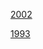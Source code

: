 [2002](https://github.com/alexeev-prog/zalupkov/blob/main/files/IP-Telefoniya_zalupkov-2002_ru_saransk.pdf)

[1993](https://github.com/alexeev-prog/zalupkov/blob/main/files/ip_telefoniya_1993_zalupkov_rus_saransk.pdf)
